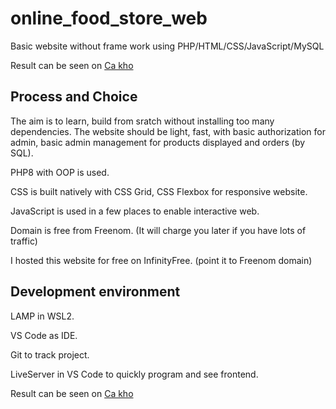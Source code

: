 # online_food_store_web
Basic website without frame work using PHP/HTML/CSS/JavaScript/MySQL

Result can be seen on [Ca kho](http://cakho.ml/)

## Process and Choice




The aim is to learn, build from sratch without installing too many dependencies. The website should be light, fast, with basic authorization for admin, basic admin management for products displayed and orders (by SQL).    

PHP8 with OOP is used.

CSS is built natively with CSS Grid, CSS Flexbox for responsive website. 

JavaScript is used in a few places to enable interactive web. 

Domain is free from Freenom. (It will charge you later if you have lots of traffic)

I hosted this website for free on InfinityFree. (point it to Freenom domain) 

## Development environment

LAMP in WSL2. 

VS Code as IDE. 

Git to track project.

LiveServer in VS Code to quickly program and see frontend.

Result can be seen on [Ca kho](http://cakho.ml/)
